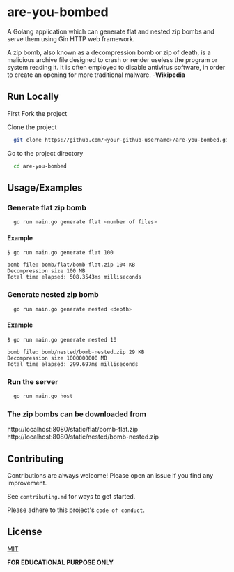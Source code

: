 
# are-you-bombed

A Golang application which can generate flat and nested zip bombs and serve them using Gin HTTP web framework.

A zip bomb, also known as a decompression bomb or zip of death, is a malicious archive file designed to crash or render useless the program or system reading it. It is often employed to disable antivirus software, in order to create an opening for more traditional malware. -**Wikipedia**

## Run Locally

First Fork the project

Clone the project

```bash
  git clone https://github.com/<your-github-username>/are-you-bombed.git
```

Go to the project directory

```bash
  cd are-you-bombed
```

## Usage/Examples

### Generate flat zip bomb

```bash
  go run main.go generate flat <number of files>
```

#### Example

```
$ go run main.go generate flat 100

bomb file: bomb/flat/bomb-flat.zip 104 KB
Decompression size 100 MB
Total time elapsed: 508.3543ms milliseconds
```


### Generate nested zip bomb

```bash
  go run main.go generate nested <depth>
```

#### Example

```
$ go run main.go generate nested 10

bomb file: bomb/nested/bomb-nested.zip 29 KB
Decompression size 1000000000 MB
Total time elapsed: 299.697ms milliseconds
```

### Run the server

```bash
  go run main.go host
```

### The zip bombs can be downloaded from

http://localhost:8080/static/flat/bomb-flat.zip  
http://localhost:8080/static/nested/bomb-nested.zip

 
 
## Contributing

Contributions are always welcome!
Please open an issue if you find any improvement.

See `contributing.md` for ways to get started.

Please adhere to this project's `code of conduct`.

## License

[MIT](https://choosealicense.com/licenses/mit/)


**FOR EDUCATIONAL PURPOSE ONLY**
